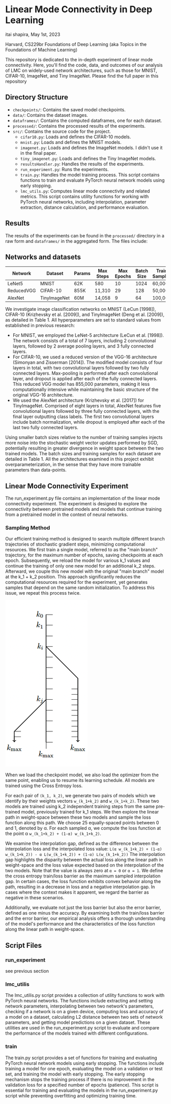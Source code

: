 # Linear Mode Connectivity in Deep Learning
itai shapira, May 1st, 2023

Harvard, CS229br Foundations of Deep Learning (aka Topics in the Foundations of Machine Learning)


This repository is dedicated to the in-depth experiment of linear mode connectivity.
Here, you'll find the code, data, and outcomes of our analysis of LMC on widely-used network architectures, such as those for MNIST, CIFAR-10, ImageNet, and Tiny ImageNet.
Please find the full paper in this repository

## Directory Structure

- `checkpoints/`: Contains the saved model checkpoints.
- `data/`: Contains the dataset images.
- `dataframes/`: Contains the computed dataframes, one for each dataset.
- `processed/`: Contains the processed results of the experiments.
- `src/`: Contains the source code for the project.
  - `cifar10.py`: Loads and defines the CIFAR-10 models.
  - `mnist.py`: Loads and defines the MNIST models.
  - `imagenet.py`: Loads and defines the ImageNet models. I didn't use it in the final paper.
  - `tiny_imagenet.py`: Loads and defines the Tiny ImageNet models.
  - `resultsHandler.py`: Handles the results of the experiments.
  - `run_experiment.py`: Runs the experiments.
  - `train.py`: Handles the model training process.  This script contains functions to train and evaluate PyTorch neural network models using early stopping.
  - `lmc_utils.py`: Computes linear mode connectivity and related metrics. This script contains utility functions for working with PyTorch neural networks, including interpolation, parameter extraction, distance calculation, and performance evaluation.


## Results

The results of the experiments can be found in the `processed/` directory in a raw form and `dataframes/` in the aggregated form. The files include:

## Networks and datasets
| Network    | Dataset      | Params | Max Steps | Max Epochs | Batch Size | Train Samples | Final Accuracy | Optimizer |
|------------|--------------|--------|-----------|------------|------------|---------------|----------------|-----------|
| LeNet5     | MNIST        | 62K    | 580       | 10         | 1024       | 60,000        | 0.9818         | Adam      |
| ReducedVGG | CIFAR-10     | 855K   | 11,310    | 29         | 128        | 50,000        | 0.7136         | Adam      |
| AlexNet    | TinyImageNet | 60M    | 14,058    | 9          | 64         | 100,000       | 0.4064         | Adam      |



We investigate image classification networks on MNIST (LeCun [1998]), CIFAR-10 (Krizhevsky et al. [2009]), and TinyImageNet (Deng et al. [2009]), as detailed in Table 1. All hyperparameters are set to standard values from established in previous research:

- For MNIST, we employed the LeNet-5 architecture (LeCun et al. [1998]). The network consists of a total of 7 layers, including 2 convolutional layers, followed by 2 average pooling layers, and 3 fully connected layers.
- For CIFAR-10, we used a reduced version of the VGG-16 architecture (Simonyan and Zisserman [2014]). The modified model consists of four layers in total, with two convolutional layers followed by two fully connected layers. Max-pooling is performed after each convolutional layer, and dropout is applied after each of the fully connected layers. This reduced VGG model has 855,000 parameters, making it less computationally intensive while maintaining the basic structure of the original VGG-16 architecture.
- We used the AlexNet architecture (Krizhevsky et al. [2017]) for TinyImageNet. Comprised of eight layers in total, AlexNet features five convolutional layers followed by three fully connected layers, with the final layer outputting class labels. The first two convolutional layers include batch normalization, while dropout is employed after each of the last two fully connected layers.

Using smaller batch sizes relative to the number of training samples injects more noise into the stochastic weight vector updates performed by SGD, potentially resulting in greater divergence in weight space between the two trained models. The batch sizes and training samples for each dataset are detailed in Table 1. All the architectures examined in this project exhibit overparameterization, in the sense that they have more trainable parameters than data-points.



## Linear Mode Connectivity Experiment
The run_experiment.py file contains an implementation of the linear mode connectivity experiment. The experiment is designed to explore the connectivity between pretrained models and models that continue training from a pretrained model in the context of neural networks.

### Sampling Method
Our efficient training method is designed to search multiple different branch trajectories of stochastic gradient steps, minimizing computational resources. We first train a single model, referred to as the "main branch" trajectory, for the maximum number of epochs, saving checkpoints at each epoch. Subsequently, we reload the model for various k_1 values and continue the training of only one new model for an additional k_2 steps. Afterward, we couple this new model with the original "main branch" model at the k_1 + k_2 position. This approach significantly reduces the computational resources required for the experiment, yet generates samples that depend on the same random initialization. To address this issue, we repeat this process twice.

![Sampling Method](./plots/algorithm.png)

When we load the checkpoint model, we also load the optimizer from the same point, enabling us to resume its learning schedule. All models are trained using the Cross Entropy loss.

For each pair of `(k_1, k_2)`, we generate two pairs of models which we identify by their weights vectors `w_(k_1+k_2)` and `w_(k_1+k_2)`. These two models are trained using k_2 independent training steps from the same pre-trained model, previously trained for k_1 steps. We then explore the linear path in weight-space between these two models and sample the loss function along this path. We choose 25 equally-spaced points between 0 and 1, denoted by α. For each sampled α, we compute the loss function at the point α `w_(k_1+k_2) + (1-α) w_(k_1+k_2)`.

We examine the interpolation gap, defined as the difference between the interpolation loss and the interpolated loss value:
`L(α w_(k_1+k_2) + (1-α) w_(k_1+k_2)) - α L(w_(k_1+k_2)) + (1-α) L(w_(k_1+k_2))`
The interpolation gap highlights the disparity between the actual loss along the linear path in weight-space and the loss value expected based on the interpolation of the two models. Note that the value is always zero at `α = 0` or `α = 1`. We define the cross entropy train/loss barrier as the maximum sampled interpolation gap. In certain cases, the loss function exhibits convex behavior along the path, resulting in a decrease in loss and a negative interpolation gap. In cases where the context makes it apparent, we regard the barrier as negative in these scenarios.

Additionally, we evaluate not just the loss barrier but also the error barrier, defined as one minus the accuracy. By examining both the train/loss barrier and the error barrier, our empirical analysis offers a thorough understanding of the model's performance and the characteristics of the loss function along the linear path in weight-space.




## Script Files 
### run_experiment
see previous section
### lmc_utilis
The lmc_utilis.py script provides a collection of utility functions to work with PyTorch neural networks. The functions include extracting and setting network parameters, interpolating between two network's parameters, checking if a network is on a given device, computing loss and accuracy of a model on a dataset, calculating L2 distance between two sets of network parameters, and getting model predictions on a given dataset. These utilities are used in the run_experiment.py script to evaluate and compare the performance of the models trained with different configurations.

### train
The train.py script provides a set of functions for training and evaluating PyTorch neural network models using early stopping. The functions include training a model for one epoch, evaluating the model on a validation or test set, and training the model with early stopping. The early stopping mechanism stops the training process if there is no improvement in the validation loss for a specified number of epochs (patience). This script is essential for training and evaluating the models in the run_experiment.py script while preventing overfitting and optimizing training time.




